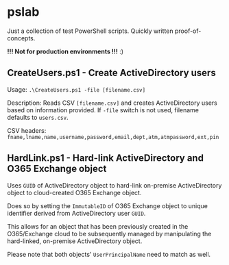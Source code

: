 # pslab

Just a collection of test PowerShell scripts. Quickly written proof-of-concepts. 

**!!! Not for production environments !!!** :)

## CreateUsers.ps1 - Create ActiveDirectory users
Usage: `.\CreateUsers.ps1 -file [filename.csv]`

Description: Reads CSV `[filename.csv]` and creates ActiveDirectory users based on information provided. If `-file` switch is not used, filename defaults to `users.csv`.

CSV headers: `fname,lname,name,username,password,email,dept,atm,atmpassword,ext,pin`

## HardLink.ps1 - Hard-link ActiveDirectory and O365 Exchange object
Uses `GUID` of ActiveDirectory object to hard-link on-premise ActiveDirectory object to cloud-created O365 Exchange object.

Does so by setting the `ImmutableID` of O365 Exchange object to unique identifier derived from ActiveDirectory user `GUID`.

This allows for an object that has been previously created in the O365/Exchange cloud to be subsequently managed by manipulating the hard-linked, on-premise ActiveDirectory object.

Please note that both objects' `UserPrincipalName` need to match as well.
